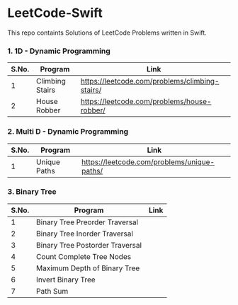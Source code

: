 # LeetCode-Swift
This repo containts Solutions of LeetCode Problems written in Swift.

### 1. 1D - Dynamic Programming

| S.No. | Program | Link |
|----------|----------|----------|
| 1 | Climbing Stairs | https://leetcode.com/problems/climbing-stairs/ |
| 2 | House Robber  | https://leetcode.com/problems/house-robber/ |

### 2. Multi D - Dynamic Programming

| S.No. | Program | Link |
|----------|----------|----------|
| 1 | Unique Paths | https://leetcode.com/problems/unique-paths/ |

### 3. Binary Tree

| S.No. | Program | Link |
|----------|----------|----------|
| 1 | Binary Tree Preorder Traversal |  |
| 2 | Binary Tree Inorder Traversal |  |
| 3 | Binary Tree Postorder Traversal |  |
| 4 | Count Complete Tree Nodes |  |
| 5 | Maximum Depth of Binary Tree |  |
| 6 | Invert Binary Tree |  |
| 7 | Path Sum |  |






